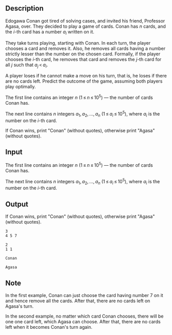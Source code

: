## Description

<div><p>Edogawa Conan got tired of solving cases, and invited his friend, Professor Agasa, over. They decided to play a game of cards. Conan has <span class="tex-span"><i>n</i></span> cards, and the <span class="tex-span"><i>i</i></span>-th card has a number <span class="tex-span"><i>a</i><sub class="lower-index"><i>i</i></sub></span> written on it.</p><p>They take turns playing, starting with Conan. In each turn, the player chooses a card and removes it. Also, he removes all cards having a number strictly lesser than the number on the chosen card. Formally, if the player chooses the <span class="tex-span"><i>i</i></span>-th card, he removes that card and removes the <span class="tex-span"><i>j</i></span>-th card for all <span class="tex-span"><i>j</i></span> such that <span class="tex-span"><i>a</i><sub class="lower-index"><i>j</i></sub> &lt; <i>a</i><sub class="lower-index"><i>i</i></sub></span>.</p><p>A player loses if he cannot make a move on his turn, that is, he loses if there are no cards left. Predict the outcome of the game, assuming both players play optimally.</p></div><div class="input-specification"><p>The first line contains an integer <span class="tex-span"><i>n</i></span> (<span class="tex-span">1 ≤ <i>n</i> ≤ 10<sup class="upper-index">5</sup></span>)&nbsp;— the number of cards Conan has. </p><p>The next line contains <span class="tex-span"><i>n</i></span> integers <span class="tex-span"><i>a</i><sub class="lower-index">1</sub>, <i>a</i><sub class="lower-index">2</sub>, ..., <i>a</i><sub class="lower-index"><i>n</i></sub></span> (<span class="tex-span">1 ≤ <i>a</i><sub class="lower-index"><i>i</i></sub> ≤ 10<sup class="upper-index">5</sup></span>), where <span class="tex-span"><i>a</i><sub class="lower-index"><i>i</i></sub></span> is the number on the <span class="tex-span"><i>i</i></span>-th card.</p></div><div class="output-specification"><p>If Conan wins, print "<span class="tex-font-style-tt">Conan</span>" (without quotes), otherwise print "<span class="tex-font-style-tt">Agasa</span>" (without quotes).</p></div>

## Input

<p>The first line contains an integer <span class="tex-span"><i>n</i></span> (<span class="tex-span">1 ≤ <i>n</i> ≤ 10<sup class="upper-index">5</sup></span>)&nbsp;— the number of cards Conan has. </p><p>The next line contains <span class="tex-span"><i>n</i></span> integers <span class="tex-span"><i>a</i><sub class="lower-index">1</sub>, <i>a</i><sub class="lower-index">2</sub>, ..., <i>a</i><sub class="lower-index"><i>n</i></sub></span> (<span class="tex-span">1 ≤ <i>a</i><sub class="lower-index"><i>i</i></sub> ≤ 10<sup class="upper-index">5</sup></span>), where <span class="tex-span"><i>a</i><sub class="lower-index"><i>i</i></sub></span> is the number on the <span class="tex-span"><i>i</i></span>-th card.</p>

## Output

<p>If Conan wins, print "<span class="tex-font-style-tt">Conan</span>" (without quotes), otherwise print "<span class="tex-font-style-tt">Agasa</span>" (without quotes).</p>





```input1
3
4 5 7

```




```input2
2
1 1

```




```output1
Conan

```




```output2
Agasa

```



## Note

<p>In the first example, Conan can just choose the card having number <span class="tex-span">7</span> on it and hence remove all the cards. After that, there are no cards left on Agasa's turn.</p><p>In the second example, no matter which card Conan chooses, there will be one one card left, which Agasa can choose. After that, there are no cards left when it becomes Conan's turn again.</p>
